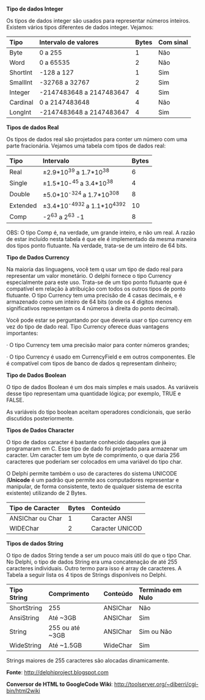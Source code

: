 **Tipo de dados Integer**

Os tipos de dados integer são usados para representar números inteiros. Existem vários tipos diferentes de dados integer. Vejamos:

| Tipo | Intervalo de valores | Bytes | Com sinal |
|:-----|:---------------------|:------|:----------|
| Byte | 0 a 255              | 1     | Não       |
| Word | 0 a 65535            | 2     | Não       |
| ShortInt | -128 a 127           | 1     | Sim       |
| SmallInt | -32768 a 32767       | 2     | Sim       |
| Integer | -2147483648 a 2147483647 | 4     | Sim       |
| Cardinal | 0 a 2147483648       | 4     | Não       |
| LongInt | -2147483648 a 2147483647 | 4     | Sim       |

 **Tipos de dados Real**



Os tipos de dados real são projetados para conter um número com uma parte fracionária. Vejamos uma tabela com tipos de dados real:

| Tipo | Intervalo | Bytes |
|:-----|:----------|:------|
| Real | ±2.9\*10<sup>39 </sup>a 1.7\*10<sup>38</sup> | 6     |
| Single | ±1.5\*10-<sup>45 </sup>a 3.4\*10<sup>38</sup> | 4     |
| Double | ±5.0\*10<sup>-324 </sup>a 1.7\*10<sup>308</sup> | 8     |
| Extended | ±3.4\*10<sup>-4932 </sup>a 1.1\*10<sup>4392</sup> | 10    |
| Comp | -2<sup>63</sup> a 2<sup>63</sup> -1 | 8     |

OBS: O tipo Comp é, na verdade, um grande inteiro, e não um real. A razão de estar incluído nesta tabela é que ele é implementado da mesma maneira dos tipos ponto flutuante. Na verdade, trata-se de um inteiro de 64 bits.

**Tipo de Dados Currency**



Na maioria das linguagens, você tem q usar um tipo de dado real para representar um valor monetário. O delphi fornece o tipo Currency especialmente para este uso. Trata-se de um tipo ponto flutuante que é compatível em relação à atribuição com todos os outros tipos de ponto flutuante. O tipo Currency tem uma precisão de 4 casas decimais, e é armazenado como um inteiro de 64 bits (onde os 4 dígitos menos significativos representam os 4 números à direita do ponto decimal).

Você pode estar se perguntando por que deveria usar o tipo currency em vez do tipo de dado real. Tipo Currency oferece duas vantagens importantes:

·  O tipo Currency tem uma precisão maior para conter números grandes;

· O tipo Currency é usado em CurrencyField e em outros componentes. Ele é compatível com tipos de banco de dados q representam dinheiro;

**Tipo de Dados Boolean**

O tipo de dados Boolean é um dos mais simples e mais usados. As variáveis desse tipo representam uma quantidade lógica; por exemplo, TRUE e FALSE.

As variáveis do tipo boolean aceitam operadores condicionais, que serão discutidos posteriormente.

**Tipos de Dados Character**

O tipo de dados caracter é bastante conhecido daqueles que já programaram em C. Esse tipo de dado foi projetado para armazenar um caracter. Um caracter tem um byte de comprimento, o que daria 256 caracteres que poderiam ser colocados em uma variável do tipo char.

O Delphi permite também o uso de caracteres do sistema UNICODE (**Unicode** é um padrão que permite aos computadores representar e manipular, de forma consistente, texto de qualquer sistema de escrita existente) utilizando de 2 Bytes.

| Tipo de Caracter | Bytes | Conteúdo |
|:-----------------|:------|:---------|
| ANSIChar ou Char | 1     | Caracter ANSI |
| WIDEChar         | 2     | Caracter UNICOD |

**Tipos de dados String**

O tipo de dados String tende a ser um pouco mais útil do que o tipo Char. No Delphi, o tipo de dados String era uma concatenação de até 255 caracteres individuais. Outro termo para isso é array de caracteres. A Tabela a seguir lista os 4 tipos de Strings disponíveis no Delphi.

| Tipo String | Comprimento | Conteúdo | Terminado em Nulo |
|:------------|:------------|:---------|:------------------|
| ShortString | 255         | ANSIChar | Não               |
| AnsiString  | Até ~3GB    | ANSIChar | Sim               |
| String      | 255 ou até ~3GB | ANSIChar | Sim ou Não        |
| WideString  | Até ~1.5GB  | WideChar | Sim               |

Strings maiores de 255 caracteres são alocadas dinamicamente.

**Fonte**:
http://delphiproject.blogspot.com

**Conversor de HTML to GoogleCode Wiki**:
http://toolserver.org/~diberri/cgi-bin/html2wiki